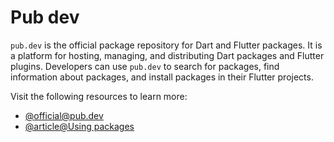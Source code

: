 # Pub dev

`pub.dev` is the official package repository for Dart and Flutter packages. It is a platform for hosting, managing, and distributing Dart packages and Flutter plugins. Developers can use `pub.dev` to search for packages, find information about packages, and install packages in their Flutter projects.

Visit the following resources to learn more:

- [@official@pub.dev](https://pub.dev/)
- [@article@Using packages](https://docs.flutter.dev/development/packages-and-plugins/using-packages)
